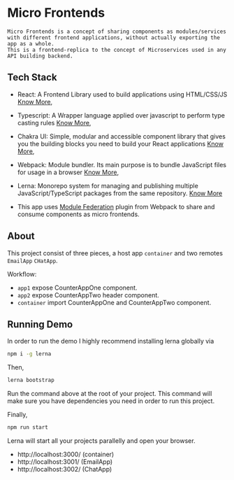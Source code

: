 # Micro Frontends

```
Micro Frontends is a concept of sharing components as modules/services with different frontend applications, without actually exporting the app as a whole.
This is a frontend-replica to the concept of Microservices used in any API building backend.
```


## Tech Stack

- React: A Frontend Library used to build applications using HTML/CSS/JS [Know More](https://reactjs.org/),
- Typescript: A Wrapper language applied over javascript to perform type casting rules [Know More](https://www.typescriptlang.org/),
- Chakra UI: Simple, modular and accessible component library that gives you the building blocks you need to build your React applications [Know More](https://chakra-ui.com/),
- Webpack: Module bundler. Its main purpose is to bundle JavaScript files for usage in a browser [Know More](https://webpack.js.org/),
- Lerna: Monorepo system for managing and publishing multiple JavaScript/TypeScript packages from the same repository. [Know More](https://lerna.js.org/)

- This app uses [Module Federation](https://webpack.js.org/concepts/module-federation/) plugin from Webpack to share and consume components as micro frontends.

## About

This project consist of three pieces, a host app `container` and two remotes `EmailApp` `CHatApp`.

Workflow:

- `app1` expose CounterAppOne component.
- `app2` expose CounterAppTwo header component.
- `container` import CounterAppOne and CounterAppTwo component.

## Running Demo

In order to run the demo I highly recommend installing lerna globally via

```bash
npm i -g lerna
```

Then,

```bash
lerna bootstrap
```

Run the command above at the root of your project. This command will make sure you have dependencies you need in order to run this project.

Finally,

```bash
npm run start
```

Lerna will start all your projects parallelly and open your browser.

- http://localhost:3000/ (container)
- http://localhost:3001/ (EmailApp)
- http://localhost:3002/ (ChatApp)

